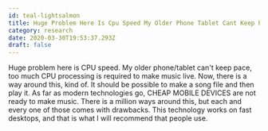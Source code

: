 ```yaml
---
id: teal-lightsalmon
title: Huge Problem Here Is Cpu Speed My Older Phone Tablet Cant Keep Pace Too Much Cpu Processing Is Required To Make Music Live N
category: research
date: 2020-03-30T19:53:37.293Z
draft: false
---
```


Huge problem here is CPU speed. My older phone/tablet can't keep pace, too much CPU processing is required to make music live. Now, there is a way around this, kind of. It should be possible to make a song file and then play it. As far as modern technologies go, CHEAP MOBILE DEVICES are not ready to make music. There is a million ways around this, but each and every one of those comes with drawbacks. This technology works on fast desktops, and that is what I will recommend that people use.